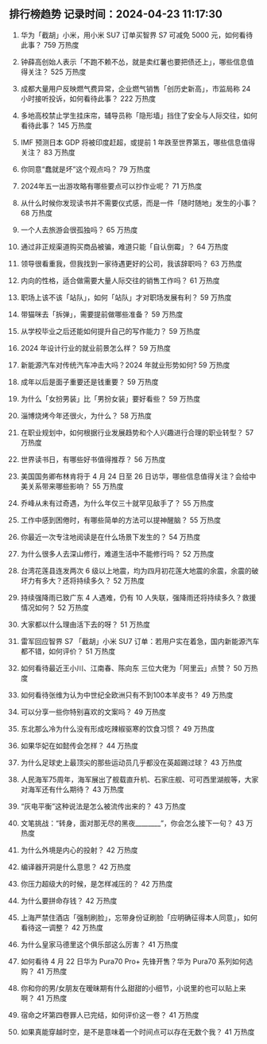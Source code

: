 
## 排行榜趋势 记录时间：2024-04-23 11:17:30
  
  1. 华为「截胡」小米，用小米 SU7 订单买智界 S7 可减免 5000 元，如何看待此事？ 759 万热度
    
  2. 钟薛高创始人表示「不跑不赖不怂，就是卖红薯也要把债还上」，哪些信息值得关注？ 525 万热度
    
  3. 成都大量用户反映燃气费异常，企业燃气销售「创历史新高」，市监局称 24 小时接听投诉，如何看待此事？ 222 万热度
    
  4. 多地高校禁止学生挂床帘，辅导员称「隐形墙」挡住了安全与人际交往，如何看待此事？ 145 万热度
    
  5. IMF 预测日本 GDP 将被印度赶超，或提前 1 年跌至世界第五，哪些信息值得关注？ 83 万热度
    
  6. 你同意“蠢就是坏”这个观点吗？ 79 万热度
    
  7. 2024年五一出游攻略有哪些要点可以抄作业呢？ 71 万热度
    
  8. 从什么时候你发现读书并不需要仪式感，而是一件「随时随地」发生的小事？ 68 万热度
    
  9. 一个人去旅游会很孤独吗？ 65 万热度
    
  10. 通过非正规渠道购买商品被骗，难道只能「自认倒霉」？ 64 万热度
    
  11. 领导很看重我，但我找到一家待遇更好的公司，我该辞职吗？ 63 万热度
    
  12. 内向的性格，适合做需要大量人际交往的销售工作吗？ 61 万热度
    
  13. 职场上该不该「站队」，如何「站队」才对职场发展有利？ 59 万热度
    
  14. 带猫咪去「拆弹」，需要提前做哪些准备？ 59 万热度
    
  15. 从学校毕业之后还能如何提升自己的写作能力？ 59 万热度
    
  16. 2024 年设计行业的就业前景怎么样？ 59 万热度
    
  17. 新能源汽车对传统汽车冲击大吗？2024 年就业形势如何? 59 万热度
    
  18. 成年以后是面子重要还是钱重要？ 59 万热度
    
  19. 为什么「女扮男装」比「男扮女装」要好看些？ 59 万热度
    
  20. 淄博烧烤今年还很火，为什么？ 58 万热度
    
  21. 在职业规划中，如何根据行业发展趋势和个人兴趣进行合理的职业转型？ 57 万热度
    
  22. 世界读书日，有哪些好书值得推荐？ 56 万热度
    
  23. 美国国务卿布林肯将于 4 月 24 日至 26 日访华，哪些信息值得关注？会给中美关系带来哪些影响？ 55 万热度
    
  24. 乔峰从未有过奇遇，为什么年仅三十就罕见敌手了？ 55 万热度
    
  25. 工作中感到困倦时，有哪些简单的方法可以提神醒脑？ 55 万热度
    
  26. 你最近一次专注地阅读是在什么场景下发生的？ 54 万热度
    
  27. 为什么很多人去深山修行，难道生活中不能修行吗？ 52 万热度
    
  28. 台湾花莲县连发两次 6 级以上地震，均为四月初花莲大地震的余震，余震的破坏力有多大？还将持续多久？ 52 万热度
    
  29. 持续强降雨已致广东 4 人遇难，仍有 10 人失联，强降雨还将持续多久？救援情况如何？ 52 万热度
    
  30. 大家都以什么理由活下去的呀？ 51 万热度
    
  31. 雷军回应智界 S7 「截胡」小米 SU7 订单：若用户实在着急，国内新能源汽车都不错，如何评价？ 51 万热度
    
  32. 如何看待最近王小川、江南春、陈向东 三位大佬为「阿里云」点赞？ 50 万热度
    
  33. 如何看待张维为认为中世纪全欧洲只有不到100本羊皮书？ 49 万热度
    
  34. 可以分享一些你特别喜欢的文案吗？ 49 万热度
    
  35. 东北那么冷为什么没有形成吃辣椒驱寒的饮食习惯？ 49 万热度
    
  36. 如果华妃在如懿传会怎样？ 44 万热度
    
  37. 为什么足球史上最顶尖的那些运动员几乎都没在英超踢过球？ 43 万热度
    
  38. 人民海军75周年，海军展出了舰载直升机、石家庄舰、可可西里湖舰等，大家对海军还有什么期待？ 43 万热度
    
  39. “灰电平衡”这种说法是怎么被流传出来的？ 43 万热度
    
  40. 文笔挑战：“转身，面对那无尽的黑夜________”，你会怎么接下一句？ 43 万热度
    
  41. 为什么外境是内心的投射？ 42 万热度
    
  42. 编译器开洞是什么意思？ 42 万热度
    
  43. 你压力超级大的时候，是怎样减压的？ 42 万热度
    
  44. 为什么要拼命存钱？ 42 万热度
    
  45. 上海严禁住酒店「强制刷脸」，忘带身份证刷脸「应明确征得本人同意」，如何看待这一调整？ 42 万热度
    
  46. 为什么皇家马德里这个俱乐部这么厉害？ 41 万热度
    
  47. 如何看待 4 月 22 日华为 Pura70 Pro+ 先锋开售？华为 Pura70 系列如何选购？ 41 万热度
    
  48. 你和你的男/女朋友在暧昧期有什么甜甜的小细节，小说里的也可以贴上来啊？ 41 万热度
    
  49. 宿命之坏第四卷罪人已完结，如何评价这一卷？ 41 万热度
    
  50. 如果真能穿越时空，是不是意味着一个时间点可以存在无数个我？ 41 万热度
    
